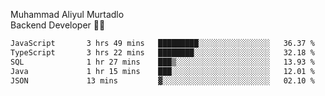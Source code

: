 Muhammad Aliyul Murtadlo
<br>
Backend Developer 👨‍💻
<br>
<!--START_SECTION:waka-->

```txt
JavaScript       3 hrs 49 mins   █████████░░░░░░░░░░░░░░░░   36.37 %
TypeScript       3 hrs 22 mins   ████████░░░░░░░░░░░░░░░░░   32.18 %
SQL              1 hr 27 mins    ███▒░░░░░░░░░░░░░░░░░░░░░   13.93 %
Java             1 hr 15 mins    ███░░░░░░░░░░░░░░░░░░░░░░   12.01 %
JSON             13 mins         ▓░░░░░░░░░░░░░░░░░░░░░░░░   02.10 %
```

<!--END_SECTION:waka-->
